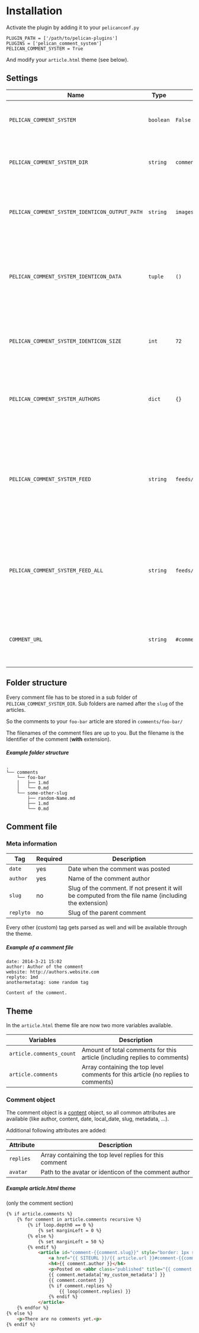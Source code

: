 # Installation
Activate the plugin by adding it to your `pelicanconf.py`

	PLUGIN_PATH = ['/path/to/pelican-plugins']
	PLUGINS = ['pelican_comment_system']
	PELICAN_COMMENT_SYSTEM = True

And modify your `article.html` theme (see below).

## Settings
Name                                           | Type      | Default                      | Description
-----------------------------------------------|-----------|------------------------------|-------
`PELICAN_COMMENT_SYSTEM`                       | `boolean` | `False`                      | Activates or deactivates the comment system
`PELICAN_COMMENT_SYSTEM_DIR`                   | `string`  | `comments`                   | Folder where the comments are stored, relative to `PATH`
`PELICAN_COMMENT_SYSTEM_IDENTICON_OUTPUT_PATH` | `string`  | `images/identicon`           | Relative URL to the output folder where the identicons are stored
`PELICAN_COMMENT_SYSTEM_IDENTICON_DATA`        | `tuple`   | `()`                         | Contains all Metadata tags, which in combination identifies a comment author (like `('author', 'email')`)
`PELICAN_COMMENT_SYSTEM_IDENTICON_SIZE`        | `int`     | `72`                         | Width and height of the identicons. Has to be a multiple of 3.
`PELICAN_COMMENT_SYSTEM_AUTHORS`               | `dict`    | `{}`                         | Comment authors, which should have a specific avatar. More info [here](avatars.md)
`PELICAN_COMMENT_SYSTEM_FEED`                  | `string`  |`feeds/comment.%s.atom.xml`   | Relative URL to output the Atom feed for each article.`%s` gets replaced with the slug of the article. More info [here](http://docs.getpelican.com/en/latest/settings.html#feed-settings)
`PELICAN_COMMENT_SYSTEM_FEED_ALL`              | `string`  |`feeds/comments.all.atom.xml` | Relative URL to output the Atom feed which contains all comments of all articles. More info [here](http://docs.getpelican.com/en/latest/settings.html#feed-settings)
`COMMENT_URL`                                  | `string`  | `#comment-{slug}`            | `{slug}` gets replaced with the slug of the comment. More info [here](feed.md)

## Folder structure
Every comment file has to be stored in a sub folder of `PELICAN_COMMENT_SYSTEM_DIR`.
Sub folders are named after the `slug` of the articles.

So the comments to your `foo-bar` article are stored in `comments/foo-bar/`

The filenames of the comment files are up to you. But the filename is the Identifier of the comment (**with** extension).

##### Example folder structure

	.
	└── comments
		└── foo-bar
		│   ├── 1.md
		│   └── 0.md
		└── some-other-slug
			├── random-Name.md
			├── 1.md
			└── 0.md


## Comment file
### Meta information
Tag           | Required  | Description
--------------|-----------|----------------
`date`        | yes       | Date when the comment was posted
`author`      | yes       | Name of the comment author
`slug`        | no        | Slug of the comment. If not present it will be computed from the file name (including the extension)
`replyto`     | no        | Slug of the parent comment

Every other (custom) tag gets parsed as well and will be available through the theme.

##### Example of a comment file

	date: 2014-3-21 15:02
	author: Author of the comment
	website: http://authors.website.com
	replyto: 1md
	anothermetatag: some random tag

	Content of the comment.

## Theme
In the `article.html` theme file are now two more variables available.

Variables                | Description
-------------------------|--------------------------
`article.comments_count` | Amount of total comments for this article (including replies to comments)
`article.comments`       | Array containing the top level comments for this article (no replies to comments)

### Comment object
The comment object is a [content](https://github.com/getpelican/pelican/blob/master/pelican/contents.py#L34) object, so all common attributes are available (like author, content, date, local_date, slug, metadata, ...).

Additional following attributes are added:

Attribute  | Description
-----------|--------------------------
`replies`  | Array containing the top level replies for this comment
`avatar`   | Path to the avatar or identicon of the comment author

##### Example article.html theme
(only the comment section)
```html
{% if article.comments %}
	{% for comment in article.comments recursive %}
		{% if loop.depth0 == 0 %}
			{% set marginLeft = 0 %}
		{% else %}
			{% set marginLeft = 50 %}
		{% endif %}
			<article id="comment-{{comment.slug}}" style="border: 1px solid #DDDDDD; padding: 5px 0px 0px 5px; margin: 0px -1px 5px {{marginLeft}}px;">
				<a href="{{ SITEURL }}/{{ article.url }}#comment-{{comment.slug}}" rel="bookmark" title="Permalink to this comment">Permalink</a>
				<h4>{{ comment.author }}</h4>
				<p>Posted on <abbr class="published" title="{{ comment.date.isoformat() }}">{{ comment.locale_date }}</abbr></p>
				{{ comment.metadata['my_custom_metadata'] }}
				{{ comment.content }}
				{% if comment.replies %}
					{{ loop(comment.replies) }}
				{% endif %}
			</article>
	{% endfor %}
{% else %}
	<p>There are no comments yet.<p>
{% endif %}
```
